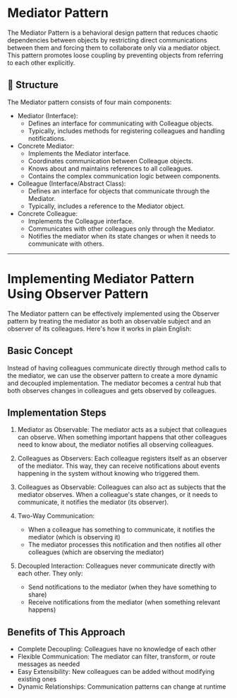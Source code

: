 # Mediator Pattern

The Mediator Pattern is a behavioral design pattern that reduces chaotic dependencies between objects by restricting
direct communications between them and forcing them to collaborate only via a mediator object. This pattern promotes
loose coupling by preventing objects from referring to each other explicitly.

## 🔧 Structure

The Mediator pattern consists of four main components:

- Mediator (Interface):
    - Defines an interface for communicating with Colleague objects.
    - Typically, includes methods for registering colleagues and handling notifications.
- Concrete Mediator:
    - Implements the Mediator interface.
    - Coordinates communication between Colleague objects.
    - Knows about and maintains references to all colleagues.
    - Contains the complex communication logic between components.
- Colleague (Interface/Abstract Class):
    - Defines an interface for objects that communicate through the Mediator.
    - Typically, includes a reference to the Mediator object.
- Concrete Colleague:
    - Implements the Colleague interface.
    - Communicates with other colleagues only through the Mediator.
    - Notifies the mediator when its state changes or when it needs to communicate with others.

---

# Implementing Mediator Pattern Using Observer Pattern

The Mediator pattern can be effectively implemented using the Observer pattern by treating the mediator as both an
observable subject and an observer of its colleagues. Here's how it works in plain English:

## Basic Concept

Instead of having colleagues communicate directly through method calls to the mediator, we can use the observer pattern
to create a more dynamic and decoupled implementation. The mediator becomes a central hub that both observes changes in
colleagues and gets observed by colleagues.

## Implementation Steps

1. Mediator as Observable: The mediator acts as a subject that colleagues can observe. When something important happens
   that other colleagues need to know about, the mediator notifies all observing colleagues.
2. Colleagues as Observers: Each colleague registers itself as an observer of the mediator. This way, they can receive
   notifications about events happening in the system without knowing who triggered them.

3. Colleagues as Observable: Colleagues can also act as subjects that the mediator observes. When a colleague's state
   changes, or it needs to communicate, it notifies the mediator (its observer).

4. Two-Way Communication:
    - When a colleague has something to communicate, it notifies the mediator (which is observing it)
    - The mediator processes this notification and then notifies all other colleagues (which are observing the mediator)

5. Decoupled Interaction: Colleagues never communicate directly with each other. They only:
    - Send notifications to the mediator (when they have something to share)
    - Receive notifications from the mediator (when something relevant happens)

## Benefits of This Approach

- Complete Decoupling: Colleagues have no knowledge of each other
- Flexible Communication: The mediator can filter, transform, or route messages as needed
- Easy Extensibility: New colleagues can be added without modifying existing ones
- Dynamic Relationships: Communication patterns can change at runtime

